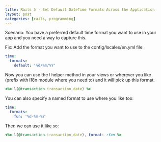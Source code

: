 ```yaml
---
title: Rails 5 - Set Default DateTime Formats Across the Application
layout: post
categories: [rails, programming]
---
```

Scenario: You have a preferred default time format you want to use in your app and you need a way to capture this.

Fix: Add the format you want to use to the config/locales/en.yml file

```yaml
time:
  formats:
    default: '%d/%m/%Y'
```

Now you can use the l helper method in your views or wherever you like (prefix with i18n module where you need to) and it will pick up this format.

```ruby
<%= l(@transaction.transaction_date) %>
```
You can also specify a named format to use where you like too:

```yaml
time:
  formats:
    fun: '%d-%m-%Y'
```

Then we can use it like so:

```ruby
<%= l(@transaction.transaction_date), format: :fun %>
```
